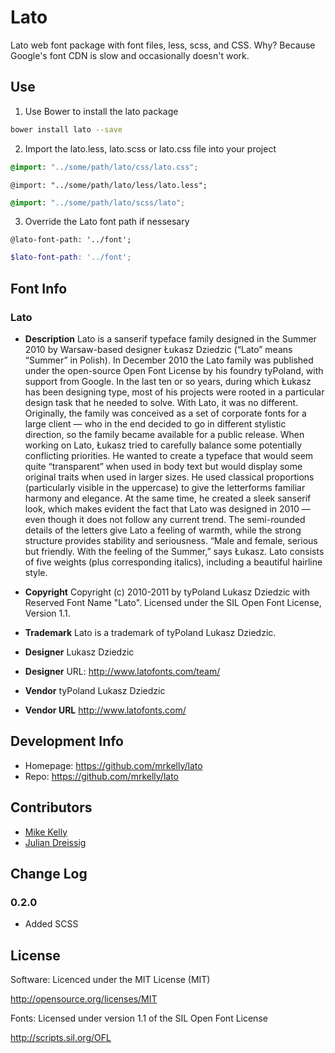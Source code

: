 # Lato #

Lato web font package with font files, less, scss, and CSS.  Why? Because Google's font CDN is slow and occasionally doesn't work.

## Use ##

1. Use Bower to install the lato package
  ```sh
  bower install lato --save
  ```

2. Import the lato.less, lato.scss or lato.css file into your project
  ```css
  @import: "../some/path/lato/css/lato.css";
  ```
  ```less
  @import: "../some/path/lato/less/lato.less";
  ```
  ```scss
  @import: "../some/path/lato/scss/lato";
  ```

3. Override the Lato font path if nessesary 
  ```less
  @lato-font-path: '../font';
  ```
  ```scss
  $lato-font-path: '../font';
  ```

## Font Info ##

### Lato ###

* **Description**
Lato is a sanserif typeface family designed in the Summer 2010 by Warsaw-based designer Łukasz Dziedzic (“Lato” means “Summer” in Polish). In December 2010 the Lato family was published under the open-source Open Font License by his foundry tyPoland, with support from Google.  In the last ten or so years, during which Łukasz has been designing type, most of his projects were rooted in a particular design task that he needed to solve. With Lato, it was no different. Originally, the family was conceived as a set of corporate fonts for a large client — who in the end decided to go in different stylistic direction, so the family became available for a public release.  When working on Lato, Łukasz tried to carefully balance some potentially conflicting priorities. He wanted to create a typeface that would seem quite “transparent” when used in body text but would display some original traits when used in larger sizes. He used classical proportions (particularly visible in the uppercase) to give the letterforms familiar harmony and elegance. At the same time, he created a sleek sanserif look, which makes evident the fact that Lato was designed in 2010 — even though it does not follow any current trend.  The semi-rounded details of the letters give Lato a feeling of warmth, while the strong structure provides stability and seriousness. “Male and female, serious but friendly. With the feeling of the Summer,” says Łukasz.  Lato consists of five weights (plus corresponding italics), including a beautiful hairline style.

* **Copyright**
Copyright (c) 2010-2011 by tyPoland Lukasz Dziedzic with Reserved Font Name "Lato". Licensed under the SIL Open Font License, Version 1.1.

* **Trademark**
Lato is a trademark of tyPoland Lukasz Dziedzic.

* **Designer**
Lukasz Dziedzic

* **Designer**
URL: http://www.latofonts.com/team/

* **Vendor**
tyPoland Lukasz Dziedzic

* **Vendor URL**
http://www.latofonts.com/


## Development Info ##
* Homepage: https://github.com/mrkelly/lato
* Repo: https://github.com/mrkelly/lato

## Contributors ##
* [Mike Kelly](https://github.com/mrkelly)
* [Julian Dreissig](https://github.com/thirtified)

## Change Log ##
### 0.2.0 ###
 * Added SCSS

## License ##

Software: Licenced under the MIT License (MIT)

  http://opensource.org/licenses/MIT

Fonts: Licensed under version 1.1 of the SIL Open Font License

  http://scripts.sil.org/OFL

